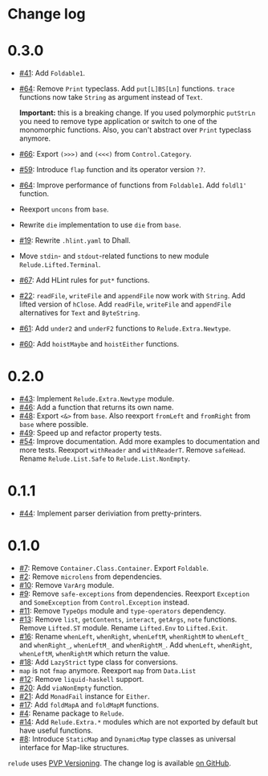# Change log

0.3.0
=====

* [#41](https://github.com/kowainik/relude/issues/41):
  Add `Foldable1`.
* [#64](https://github.com/kowainik/relude/issues/64):
  Remove `Print` typeclass.
  Add `put[L]BS[Ln]` functions.
  `trace` functions now take `String` as argument instead of `Text`.

  **Important:** this is a breaking change. If you used polymorphic `putStrLn`
  you need to remove type application or switch to one of the monomorphic
  functions. Also, you can't abstract over `Print` typeclass anymore.
* [#66](https://github.com/kowainik/relude/issues/66):
  Export `(>>>)` and `(<<<)` from `Control.Category`.
* [#59](https://github.com/kowainik/relude/issues/59):
  Introduce `flap` function and its operator version `??`.
* [#64](https://github.com/kowainik/relude/issues/64):
  Improve performance of functions from `Foldable1`.
  Add `foldl1'` function.
* Reexport `uncons` from `base`.
* Rewrite `die` implementation to use `die` from `base`.
* [#19](https://github.com/kowainik/relude/issues/19):
  Rewrite `.hlint.yaml` to Dhall.
* Move `stdin`- and `stdout`-related functions to new module `Relude.Lifted.Terminal`.
* [#67](https://github.com/kowainik/relude/issues/67):
  Add HLint rules for `put*` functions.
* [#22](https://github.com/kowainik/relude/issues/22):
  `readFile`, `writeFile` and `appendFile` now work with `String`.
  Add lifted version of `hClose`.
  Add `readFile`, `writeFile` and `appendFile` alternatives for `Text` and `ByteString`.
* [#61](https://github.com/kowainik/relude/issues/61):
  Add `under2` and `underF2` functions to `Relude.Extra.Newtype`.
* [#60](https://github.com/kowainik/relude/issues/60):
  Add `hoistMaybe` and `hoistEither` functions.

0.2.0
=====

* [#43](https://github.com/kowainik/relude/issues/43):
  Implement `Relude.Extra.Newtype` module.
* [#46](https://github.com/kowainik/relude/issues/46):
  Add a function that returns its own name.
* [#48](https://github.com/kowainik/relude/issues/48):
  Export `<&>` from `base`.
  Also reexport `fromLeft` and `fromRight` from `base` where possible.
* [#49](https://github.com/kowainik/relude/issues/49):
  Speed up and refactor property tests.
* [#54](https://github.com/kowainik/relude/issues/54):
  Improve documentation.
  Add more examples to documentation and more tests.
  Reexport `withReader` and `withReaderT`.
  Remove `safeHead`.
  Rename `Relude.List.Safe` to `Relude.List.NonEmpty`.

0.1.1
=====

* [#44](https://github.com/kowainik/relude/issues/44):
  Implement parser deriviation from pretty-printers.

0.1.0
=====

* [#7](https://github.com/kowainik/relude/issues/7):
  Remove `Container.Class.Container`. Export `Foldable`.
* [#2](https://github.com/kowainik/relude/issues/2):
  Remove `microlens` from dependencies.
* [#10](https://github.com/kowainik/relude/issues/10):
  Remove `VarArg` module.
* [#9](https://github.com/kowainik/relude/issues/9):
  Remove `safe-exceptions` from dependencies. Reexport `Exception` and
  `SomeException` from `Control.Exception` instead.
* [#11](https://github.com/kowainik/relude/issues/11):
  Remove `TypeOps` module and `type-operators` dependency.
* [#13](https://github.com/kowainik/relude/issues/13):
  Remove `list`, `getContents`, `interact`, `getArgs`, `note` functions.
  Remove `Lifted.ST` module.
  Rename `Lifted.Env` to `Lifted.Exit`.
* [#16](https://github.com/kowainik/relude/issues/16):
  Rename `whenLeft`, `whenRight`, `whenLeftM`, `whenRightM` to
  `whenLeft_` and `whenRight_`, `whenLeftM_` and `whenRightM_`.
  Add `whenLeft`, `whenRight`, `whenLeftM`, `whenRightM` which return
  the value.
* [#18](https://github.com/kowainik/relude/issues/18):
  Add `LazyStrict` type class for conversions.
* `map` is not `fmap` anymore. Reexport `map` from `Data.List`
* [#12](https://github.com/kowainik/relude/issues/12):
  Remove `liquid-haskell` support.
* [#20](https://github.com/kowainik/relude/issues/20):
  Add `viaNonEmpty` function.
* [#21](https://github.com/kowainik/relude/issues/21):
  Add `MonadFail` instance for `Either`.
* [#17](https://github.com/kowainik/relude/issues/17):
  Add `foldMapA` and `foldMapM` functions.
* [#4](https://github.com/kowainik/relude/issues/4):
  Rename package to `Relude`.
* [#14](https://github.com/kowainik/relude/issues/14):
  Add `Relude.Extra.*` modules which are not exported by default but have useful
  functions.
* [#8](https://github.com/kowainik/relude/issues/8):
  Introduce `StaticMap` and `DynamicMap` type classes as universal interface for
  Map-like structures.

`relude` uses [PVP Versioning][1].
The change log is available [on GitHub][2].

[1]: https://pvp.haskell.org
[2]: https://github.com/kowainik/relude/releases

